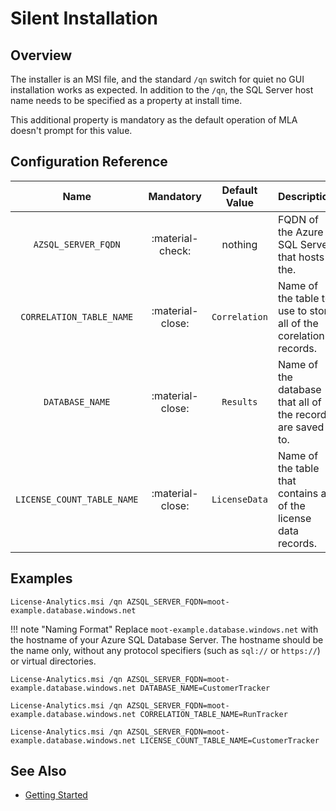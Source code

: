 # Silent Installation

## Overview

The installer is an MSI file, and the standard `/qn` switch for quiet no GUI installation works as expected.
In addition to the `/qn`, the SQL Server host name needs to be specified as a property at install time.

This additional property is mandatory as the default operation of MLA doesn't prompt for this value.

## Configuration Reference

|            Name            |     Mandatory    | Default Value |                           Description                            |
| :------------------------: | :--------------: | :-----------: | :--------------------------------------------------------------- |
|     `AZSQL_SERVER_FQDN`    | :material-check: |    nothing    |  FQDN of the Azure SQL Server that hosts the.                    |
|  `CORRELATION_TABLE_NAME`  | :material-close: | `Correlation` | Name of the table to use to store all of the corelation records. |
|      `DATABASE_NAME`       | :material-close: |   `Results`   | Name of the database that all of the records are saved to.       |
| `LICENSE_COUNT_TABLE_NAME` | :material-close: | `LicenseData` | Name of the table that contains all of the license data records. |

## Examples

```CMD title="Deploy MLA Silently"
License-Analytics.msi /qn AZSQL_SERVER_FQDN=moot-example.database.windows.net
```

!!! note "Naming Format"
    Replace `moot-example.database.windows.net` with the hostname of your Azure SQL Database Server. The hostname should be the name only, without any protocol specifiers (such as `sql://` or `https://`) or virtual directories.

```CMD title="Deploy with custom DB name"
License-Analytics.msi /qn AZSQL_SERVER_FQDN=moot-example.database.windows.net DATABASE_NAME=CustomerTracker
```

```CMD title="Custom Correlation Table Name"
License-Analytics.msi /qn AZSQL_SERVER_FQDN=moot-example.database.windows.net CORRELATION_TABLE_NAME=RunTracker
```

```CMD title="Custom License Data Table Name"
License-Analytics.msi /qn AZSQL_SERVER_FQDN=moot-example.database.windows.net LICENSE_COUNT_TABLE_NAME=CustomerTracker
```

## See Also

- [Getting Started](GettingStarted.md)

